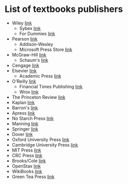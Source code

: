 # List of textbooks publishers

* Wiley [link](https://www.wiley.com/en-be/subjects)
    * Sybex [link](https://www.wiley.com/en-be/Sybex)
    * For Dummies [link](https://www.dummies.com/)
* Pearson [link](https://www.pearson.com/en-us.html)
    * Addison-Wesley
    * Microsoft Press Store [link](https://www.microsoftpressstore.com/)
* McGraw-Hill [link](https://www.mheducation.com/highered/home-guest.html)
    * Schaum's [link](https://www.mhprofessional.com/schaum-s)
* Cengage [link](https://www.cengage.uk/)
* Elsevier [link](https://www.elsevier.com/)
    * Academic Press [link](https://www.elsevier.com/books-and-journals/academic-press)
* O'Reilly [link](https://www.oreilly.com/)
    * Financial Times Publishing [link](https://www.oreilly.com/publisher/ft-publishing-international/)
    * Wrox [link](https://www.oreilly.com/publisher/wrox/)
* The Princeton Review [link](https://www.princetonreview.com/)
* Kaplan [link](https://kaplan.com/)
* Barron's [link](https://www.barronseduc.com/)
* Apress [link](https://www.apress.com/gp)
* No Starch Press [link](https://nostarch.com/)
* Manning [link](https://www.manning.com/)
* Springer [link](https://www.springer.com/gp)
* Dover [link](https://store.doverpublications.com/)
* Oxford University Press [link](https://global.oup.com/)
* Cambridge University Press [link](https://www.cambridge.org/)
* MIT Press [link](https://mitpress.mit.edu/)
* CRC Press [link](https://www.routledge.com/go/crc-press)
* Brooks/Cole [link](https://www.nhbs.com/shop/publisher/brooks-cole)
* OpenStax [link](https://openstax.org/)
* WikiBooks [link](https://en.wikibooks.org/wiki/Main_Page)
* Green Tea Press [link](https://greenteapress.com/wp/)
